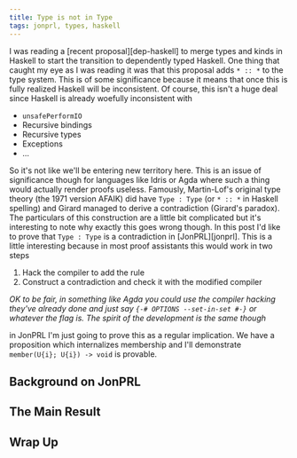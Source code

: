 ```yaml
---
title: Type is not in Type
tags: jonprl, types, haskell
---
```


I was reading a [recent proposal][dep-haskell] to merge types and
kinds in Haskell to start the transition to dependently typed
Haskell. One thing that caught my eye as I was reading it was that
this proposal adds `* :: *` to the type system. This is of some
significance because it means that once this is fully realized Haskell
will be inconsistent. Of course, this isn't a huge deal since Haskell
is already woefully inconsistent with

 - `unsafePerformIO`
 - Recursive bindings
 - Recursive types
 - Exceptions
 - ...

So it's not like we'll be entering new territory here. This is an
issue of significance though for languages like Idris or Agda where
such a thing would actually render proofs useless. Famously,
Martin-Lof's original type theory (the 1971 version AFAIK) did have
`Type : Type` (or `* :: *` in Haskell spelling) and Girard managed to
derive a contradiction (Girard's paradox). The particulars of this
construction are a little bit complicated but it's interesting to note
why exactly this goes wrong though. In this post I'd like to prove
that `Type : Type` is a contradiction in [JonPRL][jonprl]. This is a
little interesting because in most proof assistants this would work in
two steps

 1. Hack the compiler to add the rule
 2. Construct a contradiction and check it with the modified compiler

*OK to be fair, in something like Agda you could use the compiler
 hacking they've already done and just say `{-# OPTIONS --set-in-set
 #-}` or whatever the flag is. The spirit of the development is the
 same though*

in JonPRL I'm just going to prove this as a regular implication. We
have a proposition which internalizes membership and I'll demonstrate
`member(U{i}; U{i}) -> void` is provable.

## Background on JonPRL

## The Main Result

## Wrap Up
